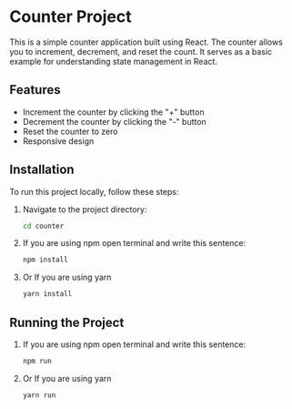 # Counter Project

This is a simple counter application built using React. The counter allows you to increment, decrement, and reset the count. It serves as a basic example for understanding state management in React.

## Features

- Increment the counter by clicking the "+" button
- Decrement the counter by clicking the "-" button
- Reset the counter to zero
- Responsive design

## Installation

To run this project locally, follow these steps:

1.  Navigate to the project directory:
    ```bash
    cd counter
    ```
2.  If you are using npm open terminal and write this sentence:
    ```bash
    npm install
    ```
3.  Or If you are using yarn
    ```bash
    yarn install
    ```

## Running the Project

1.  If you are using npm open terminal and write this sentence:
    ```bash
    npm run
    ```
2.  Or If you are using yarn
    ```bash
    yarn run
    ```
